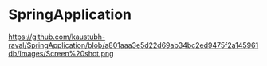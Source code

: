 # SpringApplication
https://github.com/kaustubh-raval/SpringApplication/blob/a801aaa3e5d22d69ab34bc2ed9475f2a145961db/Images/Screen%20shot.png
